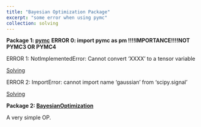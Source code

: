 ```yaml
---
title: "Bayesian Optimization Package"
excerpt: "some error when using pymc"
collection: solving
---
```



**Package 1: [pymc](https://www.pymc.io/welcome.html)**
**ERROR 0: import pymc as pm  !!!!IMPORTANCE!!!!NOT PYMC3 OR PYMC4**

ERROR 1: NotImplementedError: Cannot convert ‘XXXX’ to a tensor variable

[Solving](https://discourse.pymc.io/t/error-notimplementederror-cannot-convert-to-a-tensor-variable/13355)

ERROR 2: ImportError: cannot import name ‘gaussian’ from ‘scipy.signal’

[Solving](https://discourse.pymc.io/t/importerror-cannot-import-name-gaussian-from-scipy-signal/14170)


**Package 2: [BayesianOptimization](https://github.com/bayesian-optimization/BayesianOptimization?tab=readme-ov-file)**

A very simple OP.
 
